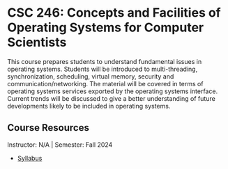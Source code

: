 # CSC 246: 	Concepts and Facilities of Operating Systems for Computer Scientists
This course prepares students to understand fundamental issues in operating systems. Students will be introduced to multi-threading, synchronization, scheduling, virtual memory, security and communication/networking. The material will be covered in terms of operating systems services exported by the operating systems interface. Current trends will be discussed to give a better understanding of future developments likely to be included in operating systems.

## Course Resources
Instructor: N/A | Semester: Fall 2024
* [Syllabus]()
